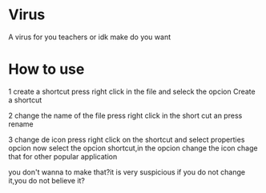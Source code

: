 # Virus
A virus for you teachers or idk make do you want

# How to use 

1 create a shortcut
press right click in the file and seleck the opcion Create a shortcut

2 change the name of the file
press right click in the short cut an press rename

3 change de icon 
press right click on the shortcut and select properties opcion
now select the opcion shortcut,in the opcion change the icon chage that for other popular application

you don't wanna to make that?it is very suspicious if you do not change it,you do not believe it?
